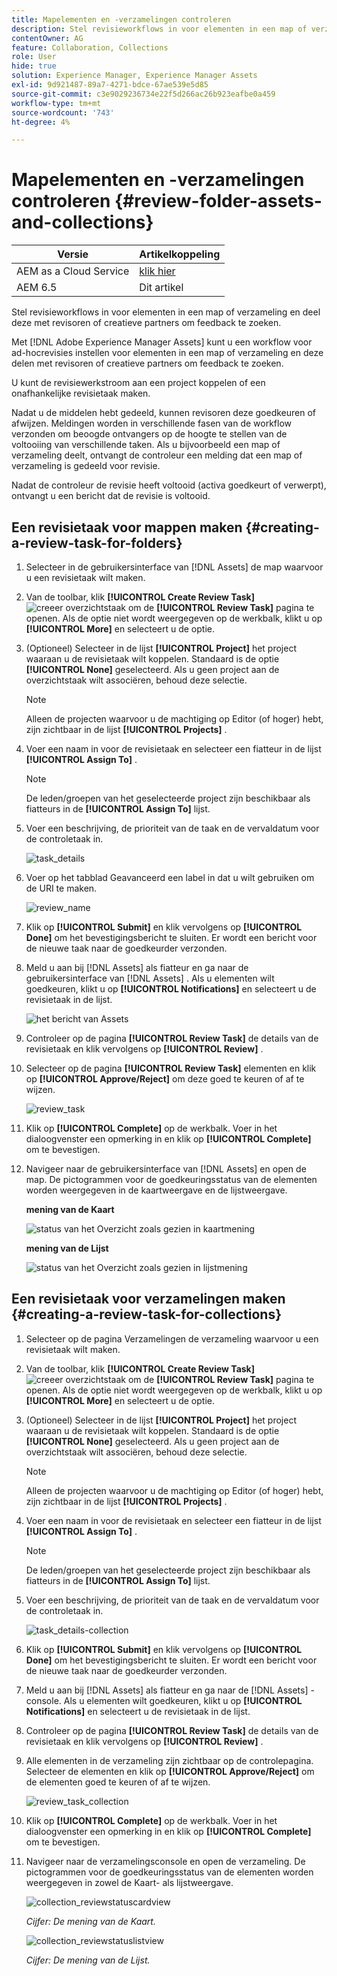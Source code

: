 ```yaml
---
title: Mapelementen en -verzamelingen controleren
description: Stel revisieworkflows in voor elementen in een map of verzameling en deel deze met revisoren of creatieve partners om feedback te zoeken.
contentOwner: AG
feature: Collaboration, Collections
role: User
hide: true
solution: Experience Manager, Experience Manager Assets
exl-id: 9d921487-89a7-4271-bdce-67ae539e5d85
source-git-commit: c3e9029236734e22f5d266ac26b923eafbe0a459
workflow-type: tm+mt
source-wordcount: '743'
ht-degree: 4%

---
```


# Mapelementen en -verzamelingen controleren {#review-folder-assets-and-collections}

| Versie | Artikelkoppeling |
| -------- | ---------------------------- |
| AEM as a Cloud Service | [ klik hier ](https://experienceleague.adobe.com/docs/experience-manager-cloud-service/content/assets/manage/bulk-approval.html?lang=en) |
| AEM 6.5 | Dit artikel |

Stel revisieworkflows in voor elementen in een map of verzameling en deel deze met revisoren of creatieve partners om feedback te zoeken.

Met [!DNL Adobe Experience Manager Assets] kunt u een workflow voor ad-hocrevisies instellen voor elementen in een map of verzameling en deze delen met revisoren of creatieve partners om feedback te zoeken.

U kunt de revisiewerkstroom aan een project koppelen of een onafhankelijke revisietaak maken.

Nadat u de middelen hebt gedeeld, kunnen revisoren deze goedkeuren of afwijzen. Meldingen worden in verschillende fasen van de workflow verzonden om beoogde ontvangers op de hoogte te stellen van de voltooiing van verschillende taken. Als u bijvoorbeeld een map of verzameling deelt, ontvangt de controleur een melding dat een map of verzameling is gedeeld voor revisie.

Nadat de controleur de revisie heeft voltooid (activa goedkeurt of verwerpt), ontvangt u een bericht dat de revisie is voltooid.

## Een revisietaak voor mappen maken {#creating-a-review-task-for-folders}

1. Selecteer in de gebruikersinterface van [!DNL Assets] de map waarvoor u een revisietaak wilt maken.
1. Van de toolbar, klik **[!UICONTROL Create Review Task]** ![ creeer overzichtstaak ](assets/do-not-localize/create-review-task.png) om de **[!UICONTROL Review Task]** pagina te openen. Als de optie niet wordt weergegeven op de werkbalk, klikt u op **[!UICONTROL More]** en selecteert u de optie.

1. (Optioneel) Selecteer in de lijst **[!UICONTROL Project]** het project waaraan u de revisietaak wilt koppelen. Standaard is de optie **[!UICONTROL None]** geselecteerd. Als u geen project aan de overzichtstaak wilt associëren, behoud deze selectie.

   >[!NOTE]
   >
   >Alleen de projecten waarvoor u de machtiging op Editor (of hoger) hebt, zijn zichtbaar in de lijst **[!UICONTROL Projects]** .

1. Voer een naam in voor de revisietaak en selecteer een fiatteur in de lijst **[!UICONTROL Assign To]** .

   >[!NOTE]
   >
   >De leden/groepen van het geselecteerde project zijn beschikbaar als fiatteurs in de **[!UICONTROL Assign To]** lijst.

1. Voer een beschrijving, de prioriteit van de taak en de vervaldatum voor de controletaak in.

   ![ task_details ](assets/task_details.png)

1. Voer op het tabblad Geavanceerd een label in dat u wilt gebruiken om de URI te maken.

   ![ review_name ](assets/review_name.png)

1. Klik op **[!UICONTROL Submit]** en klik vervolgens op **[!UICONTROL Done]** om het bevestigingsbericht te sluiten. Er wordt een bericht voor de nieuwe taak naar de goedkeurder verzonden.
1. Meld u aan bij [!DNL Assets] als fiatteur en ga naar de gebruikersinterface van [!DNL Assets] . Als u elementen wilt goedkeuren, klikt u op **[!UICONTROL Notifications]** en selecteert u de revisietaak in de lijst.

   ![ het bericht van Assets ](assets/aemAssetsNotification.png)

1. Controleer op de pagina **[!UICONTROL Review Task]** de details van de revisietaak en klik vervolgens op **[!UICONTROL Review]** .
1. Selecteer op de pagina **[!UICONTROL Review Task]** elementen en klik op **[!UICONTROL Approve/Reject]** om deze goed te keuren of af te wijzen.

   ![ review_task ](assets/review_task.png)

1. Klik op **[!UICONTROL Complete]** op de werkbalk. Voer in het dialoogvenster een opmerking in en klik op **[!UICONTROL Complete]** om te bevestigen.
1. Navigeer naar de gebruikersinterface van [!DNL Assets] en open de map. De pictogrammen voor de goedkeuringsstatus van de elementen worden weergegeven in de kaartweergave en de lijstweergave.

   **mening van de Kaart**

   ![ status van het Overzicht zoals gezien in kaartmening ](assets/chlimage_1-404.png)

   **mening van de Lijst**

   ![ status van het Overzicht zoals gezien in lijstmening ](assets/review_status_listview.png)

## Een revisietaak voor verzamelingen maken {#creating-a-review-task-for-collections}

1. Selecteer op de pagina Verzamelingen de verzameling waarvoor u een revisietaak wilt maken.
1. Van de toolbar, klik **[!UICONTROL Create Review Task]** ![ creeer overzichtstaak ](assets/do-not-localize/create-review-task.png) om de **[!UICONTROL Review Task]** pagina te openen. Als de optie niet wordt weergegeven op de werkbalk, klikt u op **[!UICONTROL More]** en selecteert u de optie.

1. (Optioneel) Selecteer in de lijst **[!UICONTROL Project]** het project waaraan u de revisietaak wilt koppelen. Standaard is de optie **[!UICONTROL None]** geselecteerd. Als u geen project aan de overzichtstaak wilt associëren, behoud deze selectie.

   >[!NOTE]
   >
   >Alleen de projecten waarvoor u de machtiging op Editor (of hoger) hebt, zijn zichtbaar in de lijst **[!UICONTROL Projects]** .

1. Voer een naam in voor de revisietaak en selecteer een fiatteur in de lijst **[!UICONTROL Assign To]** .

   >[!NOTE]
   >
   >De leden/groepen van het geselecteerde project zijn beschikbaar als fiatteurs in de **[!UICONTROL Assign To]** lijst.

1. Voer een beschrijving, de prioriteit van de taak en de vervaldatum voor de controletaak in.

   ![ task_details-collection ](assets/task_details-collection.png)

1. Klik op **[!UICONTROL Submit]** en klik vervolgens op **[!UICONTROL Done]** om het bevestigingsbericht te sluiten. Er wordt een bericht voor de nieuwe taak naar de goedkeurder verzonden.
1. Meld u aan bij [!DNL Assets] als fiatteur en ga naar de [!DNL Assets] -console. Als u elementen wilt goedkeuren, klikt u op **[!UICONTROL Notifications]** en selecteert u de revisietaak in de lijst.
1. Controleer op de pagina **[!UICONTROL Review Task]** de details van de revisietaak en klik vervolgens op **[!UICONTROL Review]** .
1. Alle elementen in de verzameling zijn zichtbaar op de controlepagina. Selecteer de elementen en klik op **[!UICONTROL Approve/Reject]** om de elementen goed te keuren of af te wijzen.

   ![ review_task_collection ](assets/review_task_collection.png)

1. Klik op **[!UICONTROL Complete]** op de werkbalk. Voer in het dialoogvenster een opmerking in en klik op **[!UICONTROL Complete]** om te bevestigen.
1. Navigeer naar de verzamelingsconsole en open de verzameling. De pictogrammen voor de goedkeuringsstatus van de elementen worden weergegeven in zowel de Kaart- als lijstweergave.

   ![ collection_reviewstatuscardview ](assets/collection_reviewstatuscardview.png)

   *Cijfer: De mening van de Kaart.*

   ![ collection_reviewstatuslistview ](assets/collection_reviewstatuslistview.png)

   *Cijfer: De mening van de Lijst.*
